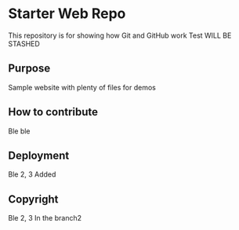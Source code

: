 # Starter Web Repo

This repository is for showing how Git and GitHub work
Test
WILL BE STASHED

## Purpose

Sample website with plenty of files for demos

## How to contribute

Ble ble

## Deployment
 
Ble 2, 3
Added

## Copyright
 
Ble 2, 3
In the branch2
